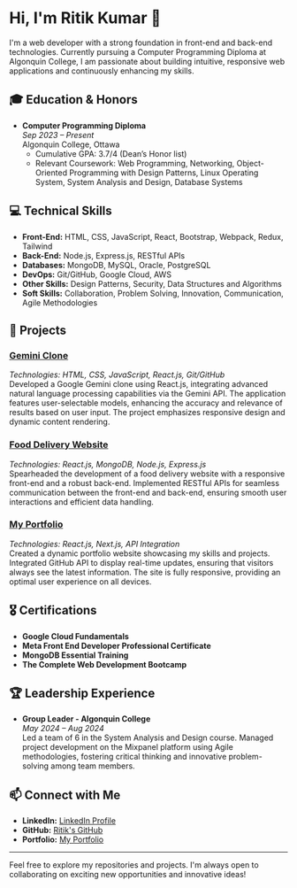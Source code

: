 # Hi, I'm Ritik Kumar 👋

I'm a web developer with a strong foundation in front-end and back-end technologies. Currently pursuing a Computer Programming Diploma at Algonquin College, I am passionate about building intuitive, responsive web applications and continuously enhancing my skills.

## 🎓 Education & Honors
- **Computer Programming Diploma**  
  *Sep 2023 – Present*  
  Algonquin College, Ottawa  
  - Cumulative GPA: 3.7/4 (Dean’s Honor list)  
  - Relevant Coursework: Web Programming, Networking, Object-Oriented Programming with Design Patterns, Linux Operating System, System Analysis and Design, Database Systems

## 💻 Technical Skills
- **Front-End:** HTML, CSS, JavaScript, React, Bootstrap, Webpack, Redux, Tailwind
- **Back-End:** Node.js, Express.js, RESTful APIs
- **Databases:** MongoDB, MySQL, Oracle, PostgreSQL
- **DevOps:** Git/GitHub, Google Cloud, AWS
- **Other Skills:** Design Patterns, Security, Data Structures and Algorithms
- **Soft Skills:** Collaboration, Problem Solving, Innovation, Communication, Agile Methodologies

## 🚀 Projects

### [Gemini Clone](https://gemini-by-ritik.netlify.app/)
*Technologies: HTML, CSS, JavaScript, React.js, Git/GitHub*  
Developed a Google Gemini clone using React.js, integrating advanced natural language processing capabilities via the Gemini API. The application features user-selectable models, enhancing the accuracy and relevance of results based on user input. The project emphasizes responsive design and dynamic content rendering.

### [Food Delivery Website](https://www.linkedin.com/posts/ritikkumar343_hello-everyone-i-am-excited-to-share-activity-7193299403879706624-Cq2o?utm_source=share&utm_medium=member_desktop)
*Technologies: React.js, MongoDB, Node.js, Express.js*  
Spearheaded the development of a food delivery website with a responsive front-end and a robust back-end. Implemented RESTful APIs for seamless communication between the front-end and back-end, ensuring smooth user interactions and efficient data handling.

### [My Portfolio](https://portfolio-of-ritik.netlify.app/)
*Technologies: React.js, Next.js, API Integration*  
Created a dynamic portfolio website showcasing my skills and projects. Integrated GitHub API to display real-time updates, ensuring that visitors always see the latest information. The site is fully responsive, providing an optimal user experience on all devices.

## 🎖 Certifications
- **Google Cloud Fundamentals**
- **Meta Front End Developer Professional Certificate**
- **MongoDB Essential Training**
- **The Complete Web Development Bootcamp**

## 🏆 Leadership Experience
- **Group Leader - Algonquin College**  
  *May 2024 – Aug 2024*  
  Led a team of 6 in the System Analysis and Design course. Managed project development on the Mixpanel platform using Agile methodologies, fostering critical thinking and innovative problem-solving among team members.

## 📫 Connect with Me
- **LinkedIn:** [ LinkedIn Profile](https://www.linkedin.com/in/ritikkumar343/)
- **GitHub:** [Ritik's GitHub](https://github.com/ritikkumar95)
- **Portfolio:** [My Portfolio](https://portfolio-of-ritik.netlify.app/)
---

Feel free to explore my repositories and projects. I'm always open to collaborating on exciting new opportunities and innovative ideas!
